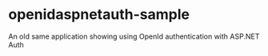 # openidaspnetauth-sample
An old same application showing using OpenId authentication with ASP.NET Auth
